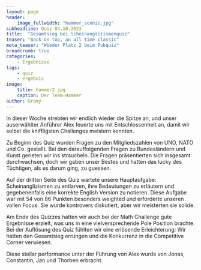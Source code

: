 ```yaml
---
layout: page
header:
    image_fullwidth: "hammer_scenic.jpg"
subheadline: Quiz 04.10.2023
title:  "Gesamtsieg bei Scheinanglizismenquiz"
teaser: "Back on top, an all time classic"
meta_teaser: "Wieder Platz 2 beim Pubquiz"
breadcrumb: true
categories:
    - Ergebnisse
tags:
    - quiz
    - ergebnis
image:
    title: hammer2.jpg
    caption: Der Team-Hammer
author: Gramy
---
```


In dieser Woche strebten wir endlich wieder die Spitze an, und unser auserwählter Anführer Alex feuerte uns mit Entschlossenheit an, damit wir selbst die kniffligsten Challenges meistern konnten.

Zu Beginn des Quiz wurden Fragen zu den Mitgliedszahlen von UNO, NATO und Co. gestellt. 
Bei den darauffolgenden Fragen zu Bundesländern und Kunst gerieten wir ins straucheln. 
Die Fragen präsentierten sich insgesamt durchwachsen, doch wir gaben unser Bestes und hatten das lucky des Tüchtigen, als es darum ging, zu guessen.

Auf der dritten Seite des Quiz wartete unsere Hauptaufgabe: Scheinanglizismen zu entlarven, ihre Bedeutungen zu erläutern und gegebenenfalls eine korrekte English Version zu notieren. Diese Aufgabe war mit 54 von 86 Punkten besonders weighted und erforderte unseren vollen Focus. Sie wurde kontrovers diskutiert, aber wir meisterten sie solide.

Am Ende des Quizzes hatten wir auch bei der Math Challenge gute Ergebnisse erzielt, was uns in eine vielversprechende Pole Position brachte. Bei der Auflösung des Quiz fühlten wir eine erlösende Erleichterung: Wir hatten den Gesamtsieg errungen und die Konkurrenz in die Competitive Corner verwiesen.

Diese stellar performance unter der Führung von Alex wurde von Jonas, Constantin, Jan und Thorben erbracht.
